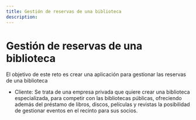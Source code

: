 ```yaml
---
title: Gestión de reservas de una biblioteca
description: 
---
```

# Gestión de reservas de una biblioteca

El objetivo de este reto es crear una aplicación para gestionar las reservas de una biblioteca

- Cliente: Se trata de una empresa privada que quiere crear una biblioteca especializada, para competir con las bibliotecas públicas, ofreciendo además del préstamo de libros, discos, películas y revistas la posibilidad de gestionar eventos en el recinto para sus socios.